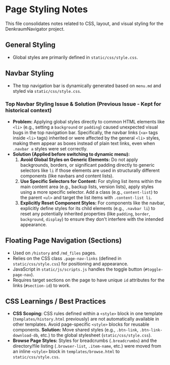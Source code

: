 # Page Styling Notes

This file consolidates notes related to CSS, layout, and visual styling for the DenkraumNavigator project.

## General Styling

*   Global styles are primarily defined in `static/css/style.css`.

## Navbar Styling

*   The top navigation bar is dynamically generated based on `menu.md` and styled via `static/css/style.css`.

### Top Navbar Styling Issue & Solution (Previous Issue - Kept for historical context)

*   **Problem:** Applying global styles directly to common HTML elements like `<li>` (e.g., setting a `background` or `padding`) caused unexpected visual bugs in the top navigation bar. Specifically, the navbar links (`<a>` tags inside `<li>` tags) inherited or were affected by the general `<li>` styles, making them appear as boxes instead of plain text links, even when `.navbar a` styles were set correctly.
*   **Solution (Applied before switching to dynamic menu):**
    1.  **Avoid Global Styles on Generic Elements:** Do not apply backgrounds, borders, or significant padding directly to generic selectors like `li` if those elements are used in structurally different components (like navbars and content lists).
    2.  **Use Specific Selectors for Content:** For styling list items within the main content area (e.g., backup lists, version lists), apply styles using a more specific selector. Add a class (e.g., `content-list`) to the parent `<ul>` and target the list items with `.content-list li`.
    3.  **Explicitly Reset Component Styles:** For components like the navbar, explicitly define styles for its child elements (e.g., `.navbar li`) to reset any potentially inherited properties (like `padding`, `border`, `background`, `display`) to ensure they don't interfere with the intended appearance.

## Floating Page Navigation (Sections)

*   Used on `/history` and `/md_files` pages.
*   Relies on the CSS class `.page-nav-links` (defined in `static/css/style.css`) for positioning and appearance.
*   JavaScript in `static/js/scripts.js` handles the toggle button (`#toggle-page-nav`).
*   Requires target sections on the page to have unique `id` attributes for the links (`#section-id`) to work.

## CSS Learnings / Best Practices

*   **CSS Scoping:** CSS rules defined within a `<style>` block in one template (`templates/history.html` previously) are not automatically available in other templates. Avoid page-specific `<style>` blocks for reusable components. **Solution:** Move shared styles (e.g., `.btn-link`, `.btn-link-download-db`, etc.) to the global stylesheet (`static/css/style.css`).
*   **Browse Page Styles:** Styles for breadcrumbs (`.breadcrumbs`) and the directory/file listing (`.browser-list`, `.item-name`, etc.) were moved from an inline `<style>` block in `templates/browse.html` to `static/css/style.css`. 